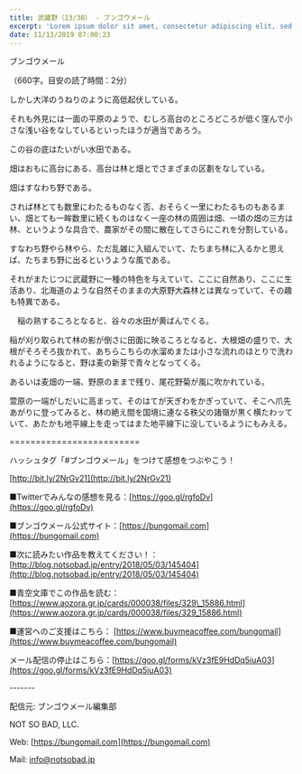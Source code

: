 ```yaml
---
title: 武蔵野（13/30） - ブンゴウメール
excerpt: 'Lorem ipsum dolor sit amet, consectetur adipiscing elit, sed do eiusmod tempor incididunt ut labore et dolore magna aliqua. Praesent elementum facilisis leo vel fringilla est ullamcorper eget. At imperdiet dui accumsan sit amet nulla facilisi morbi tempus.'
date: 11/13/2019 07:00:23
---
```


ブンゴウメール

（660字。目安の読了時間：2分）

しかし大洋のうねりのように高低起伏している。

それも外見には一面の平原のようで、むしろ高台のところどころが低く窪んで小さな浅い谷をなしているといったほうが適当であろう。

この谷の底はたいがい水田である。

畑はおもに高台にある、高台は林と畑とでさまざまの区劃をなしている。

畑はすなわち野である。

されば林とても数里にわたるものなく否、おそらく一里にわたるものもあるまい、畑とても一眸数里に続くものはなく一座の林の周囲は畑、一頃の畑の三方は林、というような具合で、農家がその間に散在してさらにこれを分割している。

すなわち野やら林やら、ただ乱雑に入組んでいて、たちまち林に入るかと思えば、たちまち野に出るというような風である。

それがまたじつに武蔵野に一種の特色を与えていて、ここに自然あり、ここに生活あり、北海道のような自然そのままの大原野大森林とは異なっていて、その趣も特異である。

　稲の熟するころとなると、谷々の水田が黄ばんでくる。

稲が刈り取られて林の影が倒さに田面に映るころとなると、大根畑の盛りで、大根がそろそろ抜かれて、あちらこちらの水溜めまたは小さな流れのほとりで洗われるようになると、野は麦の新芽で青々となってくる。

あるいは麦畑の一端、野原のままで残り、尾花野菊が風に吹かれている。

萱原の一端がしだいに高まって、そのはてが天ぎわをかぎっていて、そこへ爪先あがりに登ってみると、林の絶え間を国境に連なる秩父の諸嶺が黒く横たわッていて、あたかも地平線上を走ってはまた地平線下に没しているようにもみえる。

\=========================

ハッシュタグ「#ブンゴウメール」をつけて感想をつぶやこう！　

[http://bit.ly/2NrGv21](http://bit.ly/2NrGv21)

■Twitterでみんなの感想を見る：[https://goo.gl/rgfoDv](https://goo.gl/rgfoDv)

■ブンゴウメール公式サイト：[https://bungomail.com](https://bungomail.com)

■次に読みたい作品を教えてください！：[http://blog.notsobad.jp/entry/2018/05/03/145404](http://blog.notsobad.jp/entry/2018/05/03/145404)

■青空文庫でこの作品を読む：[https://www.aozora.gr.jp/cards/000038/files/329\_15886.html](https://www.aozora.gr.jp/cards/000038/files/329_15886.html)

■運営へのご支援はこちら： [https://www.buymeacoffee.com/bungomail](https://www.buymeacoffee.com/bungomail)

メール配信の停止はこちら：[https://goo.gl/forms/kVz3fE9HdDq5iuA03](https://goo.gl/forms/kVz3fE9HdDq5iuA03)

\-------

配信元: ブンゴウメール編集部

NOT SO BAD, LLC.

Web: [https://bungomail.com](https://bungomail.com)

Mail: info@notsobad.jp